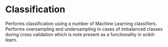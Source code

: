 # Classification

Performs classification usiing a number of Machine Learning classifiers. Performs oversampling and undersampling in cases of imbalanced classes during cross validation which is note present as a functionality in scikit-learn.
